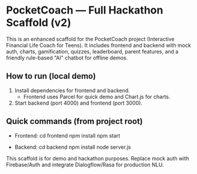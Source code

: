 # PocketCoach — Full Hackathon Scaffold (v2)

This is an enhanced scaffold for the PocketCoach project (Interactive Financial Life Coach for Teens).
It includes frontend and backend with mock auth, charts, gamification, quizzes, leaderboard, parent features,
and a friendly rule-based "AI" chatbot for offline demos.

## How to run (local demo)

1. Install dependencies for frontend and backend.
   - Frontend uses Parcel for quick demo and Chart.js for charts.
2. Start backend (port 4000) and frontend (port 3000).

## Quick commands (from project root)
- Frontend:
  cd frontend
  npm install
  npm start

- Backend:
  cd backend
  npm install
  node server.js

This scaffold is for demo and hackathon purposes. Replace mock auth with Firebase/Auth and integrate Dialogflow/Rasa for production NLU.
